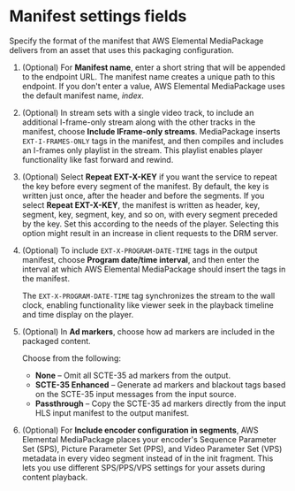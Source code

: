 # Manifest settings fields<a name="cfigs-cmaf-manset"></a>

Specify the format of the manifest that AWS Elemental MediaPackage delivers from an asset that uses this packaging configuration\.

1. \(Optional\) For **Manifest name**, enter a short string that will be appended to the endpoint URL\. The manifest name creates a unique path to this endpoint\. If you don't enter a value, AWS Elemental MediaPackage uses the default manifest name, *index*\.

1. \(Optional\) In stream sets with a single video track, to include an additional I\-frame\-only stream along with the other tracks in the manifest, choose **Include IFrame\-only streams**\. MediaPackage inserts `EXT-I-FRAMES-ONLY` tags in the manifest, and then compiles and includes an I\-frames only playlist in the stream\. This playlist enables player functionality like fast forward and rewind\.

1. \(Optional\) Select **Repeat EXT\-X\-KEY** if you want the service to repeat the key before every segment of the manifest\. By default, the key is written just once, after the header and before the segments\. If you select **Repeat EXT\-X\-KEY**, the manifest is written as header, key, segment, key, segment, key, and so on, with every segment preceded by the key\. Set this according to the needs of the player\. Selecting this option might result in an increase in client requests to the DRM server\.

1. \(Optional\) To include `EXT-X-PROGRAM-DATE-TIME` tags in the output manifest, choose **Program date/time interval**, and then enter the interval at which AWS Elemental MediaPackage should insert the tags in the manifest\.

   The `EXT-X-PROGRAM-DATE-TIME` tag synchronizes the stream to the wall clock, enabling functionality like viewer seek in the playback timeline and time display on the player\.

1. \(Optional\) In **Ad markers**, choose how ad markers are included in the packaged content\. 

   Choose from the following:
   + **None** – Omit all SCTE\-35 ad markers from the output\.
   + **SCTE\-35 Enhanced** – Generate ad markers and blackout tags based on the SCTE\-35 input messages from the input source\.
   + **Passthrough** – Copy the SCTE\-35 ad markers directly from the input HLS input manifest to the output manifest\.

1. \(Optional\) For **Include encoder configuration in segments**, AWS Elemental MediaPackage places your encoder's Sequence Parameter Set \(SPS\), Picture Parameter Set \(PPS\), and Video Parameter Set \(VPS\) metadata in every video segment instead of in the init fragment\. This lets you use different SPS/PPS/VPS settings for your assets during content playback\.